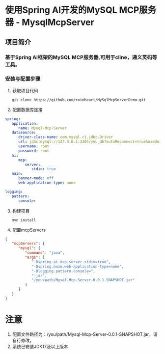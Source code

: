 # 使用Spring AI开发的MySQL MCP服务器 - MysqlMcpServer

## 项目简介

### 基于Spring AI框架的MySQL MCP服务器,可用于cline，通义灵码等工具。

### 安装与配置步骤

1. 获取项目代码

```shell
   git clone https://github.com/roinheart/MySqlMcpServerDemo.git
```

2. 配置数据库连接

```yaml
spring:
   application:
      name: Mysql-Mcp-Server
   datasource:
      driver-class-name: com.mysql.cj.jdbc.Driver
      url: jdbc:mysql://127.0.0.1:3306/you_db?autoReconnect=true&useUnicode=true&characterEncoding=utf8&zeroDateTimeBehavior=convertToNull&useSSL=false&serverTimezone=Asia/Shanghai&allowPublicKeyRetrieval=true
      username: root
      password: root
   ai:
      mcp:
         server:
            stdio: true
   main:
      banner-mode: off
      web-application-type: none

logging:
   pattern:
      console:

```

3. 构建项目

```shell
   mvn install
```

4. 配置mcpServers

```json
{
   "mcpServers": {
      "mysql": {
         "command": "java",
         "args": [
            "-Dspring.ai.mcp.server.stdio=true",
            "-Dspring.main.web-application-type=none",
            "-Dlogging.pattern.console=",
            "-jar",
            "/you/path/Mysql-Mcp-Server-0.0.1-SNAPSHOT.jar"
         ]
      }
   }
}
```
# 注意
1. 配置文件路径为：/you/path/Mysql-Mcp-Server-0.0.1-SNAPSHOT.jar，请自行修改。
2. 系统已安装JDK17及以上版本